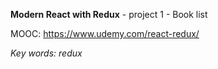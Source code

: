 **Modern React with Redux** - project 1 - Book list

MOOC: https://www.udemy.com/react-redux/

*Key words: redux*
